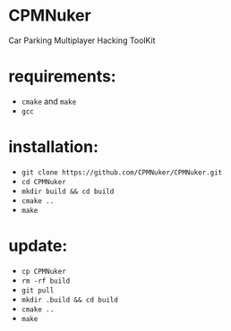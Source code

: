 # CPMNuker
Car Parking Multiplayer Hacking ToolKit

# requirements:
- `cmake` and `make`
- `gcc`

# installation:
- `git clone https://github.com/CPMNuker/CPMNuker.git`
- `cd CPMNuker`
- `mkdir build && cd build`
- `cmake ..`
- `make`

# update:
- `cp CPMNuker`
- `rm -rf build`
- `git pull`
- `mkdir .build && cd build`
- `cmake ..`
- `make`
